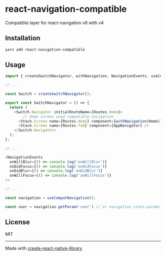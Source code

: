 # react-navigation-compatible

Compatible layer for react-navigation v6 with v4

## Installation

```sh
yarn add react-navigation-compatible
```

## Usage

```js
import { createSwitchNavigator, withNavigation, NavigationEvents, useCompatNavigation } from 'react-navigation-compatible';

// ...

const Switch = createSwitchNavigator();

export const SwitchNavigator = () => {
  return (
    <Switch.Navigator initialRouteName={Routes.Home}>
        // Home screen used compatible navigation
      <Stack.Screen name={Routes.Home} component={withNavigation(Home)} />
      <Stack.Screen name={Routes.Tab} component={AppNavigator} />
    </Switch.Navigator>
  );
};

// ...

<NavigationEvents
  onWillBlur={() => console.log('onWillBlur')}
  onDidFocus={() => console.log('onDidFocus')}
  onDidBlur={() => console.log('onDidBlur')}
  onWillFocus={() => console.log('onWillFocus')}
/>

// ...

const navigation = useCompatNavigation();

const user = navigation.getParam('user') // or navigation.state.params.user


```


## License

MIT

---

Made with [create-react-native-library](https://github.com/callstack/react-native-builder-bob)
